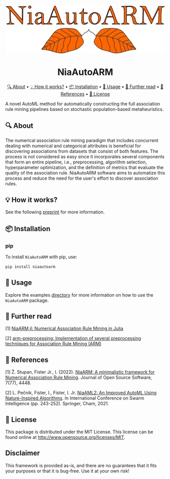 <p align="center">
  <img alt="logo" width="500" src=".github/images/NiaAutoARM.png">
</p>

<h1 align="center">
  NiaAutoARM
</h1>

<p align="center">
  <a href="#-about">🔍 About</a> •
  <a href="#-how-it-works">💡 How it works?</a> •
  <a href="#-installation">📦 Installation</a> •
  <a href="#-usage">🚀 Usage</a> •
  <a href="#-further-read">📖 Further read</a> •
  <a href="#-references">📝 References</a> •
  <a href="#-license">🔑 License</a>
</p>

A novel AutoML method for automatically constructing the full association rule mining pipelines based on stochastic population-based metaheuristics.

## 🔍 About

The numerical association rule mining paradigm that includes concurrent dealing with numerical and categorical attributes is beneficial for discovering associations from datasets that consist of both features. The process is not considered as easy since it incorporates several components that form an entire pipeline, i.e., preprocessing, algorithm selection, hyperparameter optimization, and the definition of metrics that evaluate the quality of the association rule. NiaAutoARM software aims to automatize this process and reduce the need for the user's effort to discover association rules.

## 💡 How it works?

See the following [preprint](https://arxiv.org/pdf/2501.00138) for more information.

## 📦 Installation
### pip

To install `NiaAutoARM` with pip, use:

```sh
pip install niaautoarm
```

## 🚀 Usage
Explore the examples [directory](./examples) for more information on how to use the `NiaAutoARM` package.


## 📖 Further read
[1] [NiaARM.jl: Numerical Association Rule Mining in Julia](https://github.com/firefly-cpp/NiaARM.jl)

[2] [arm-preprocessing: Implementation of several preprocessing techniques for Association Rule Mining (ARM)](https://github.com/firefly-cpp/arm-preprocessing)

## 📝 References
[1] Ž. Stupan, Fister Jr., I. (2022). [NiaARM: A minimalistic framework for Numerical Association Rule Mining](https://www.theoj.org/joss-papers/joss.04448/10.21105.joss.04448.pdf). Journal of Open Source Software, 7(77), 4448.

[2] L. Pečnik, Fister, I., Fister, I. Jr. [NiaAML2: An Improved AutoML Using Nature-Inspired Algorithms](https://doi.org/10.1007/978-3-030-78811-7_23). In International Conference on Swarm Intelligence (pp. 243-252). Springer, Cham, 2021.

## 🔑 License
This package is distributed under the MIT License. This license can be found online at <http://www.opensource.org/licenses/MIT>.

## Disclaimer
This framework is provided as-is, and there are no guarantees that it fits your purposes or that it is bug-free. Use it at your own risk!
